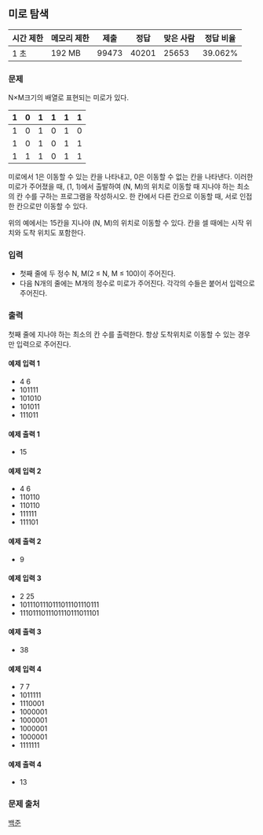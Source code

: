 ## 미로 탐색
 
|시간 제한|	메모리 제한|	제출|	정답|	맞은 사람|	정답 비율|
|---|---|---|---|---|---|
|1 초|	192 MB|	99473|	40201|	25653|	39.062%|

### 문제

N×M크기의 배열로 표현되는 미로가 있다.

|1|	0|	1|	1|	1|	1|
|---|---|---|---|---|---|
|1|	0|	1|	0|	1|	0|
|1|	0|	1|	0|	1|	1|
|1|	1|	1|	0|	1|	1|

미로에서 1은 이동할 수 있는 칸을 나타내고, 0은 이동할 수 없는 칸을 나타낸다. 이러한 미로가 주어졌을 때, (1, 1)에서 출발하여 (N, M)의 위치로 이동할 때 지나야 하는 최소의 칸 수를 구하는 프로그램을 작성하시오. 
한 칸에서 다른 칸으로 이동할 때, 서로 인접한 칸으로만 이동할 수 있다.

위의 예에서는 15칸을 지나야 (N, M)의 위치로 이동할 수 있다. 칸을 셀 때에는 시작 위치와 도착 위치도 포함한다.

### 입력
- 첫째 줄에 두 정수 N, M(2 ≤ N, M ≤ 100)이 주어진다.
- 다음 N개의 줄에는 M개의 정수로 미로가 주어진다. 각각의 수들은 붙어서 입력으로 주어진다.

### 출력
첫째 줄에 지나야 하는 최소의 칸 수를 출력한다. 항상 도착위치로 이동할 수 있는 경우만 입력으로 주어진다.

#### 예제 입력 1 
- 4 6
- 101111
- 101010
- 101011
- 111011

#### 예제 출력 1 
- 15

#### 예제 입력 2 
- 4 6
- 110110
- 110110
- 111111
- 111101

#### 예제 출력 2 
- 9

#### 예제 입력 3 
- 2 25
- 1011101110111011101110111
- 1110111011101110111011101

#### 예제 출력 3 
- 38

#### 예제 입력 4 
- 7 7
- 1011111
- 1110001
- 1000001
- 1000001
- 1000001
- 1000001
- 1111111

#### 예제 출력 4 
- 13

### 문제 출처
[백준](https://www.acmicpc.net/problem/2178)